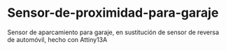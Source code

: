 # Sensor-de-proximidad-para-garaje
Sensor de aparcamiento para garaje, en sustitución de sensor de reversa de automóvil, hecho con Attiny13A
